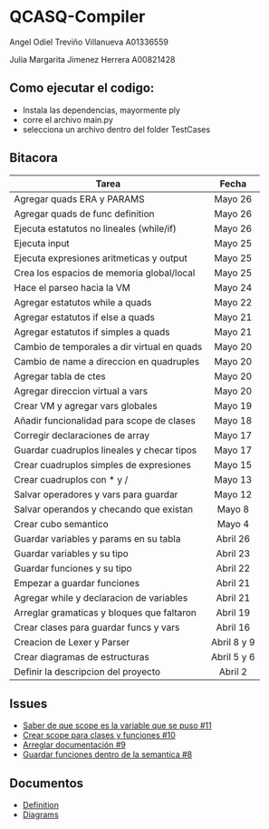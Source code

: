# QCASQ-Compiler

Angel Odiel Treviño Villanueva A01336559

Julia Margarita Jimenez Herrera A00821428

## Como ejecutar el codigo:
 - Instala las dependencias, mayormente ply
 - corre el archivo main.py
 - selecciona un archivo dentro del folder TestCases

## Bitacora
| Tarea                                      |   Fecha     |
|------------------------------------------- |:-----------:|
| Agregar quads ERA y PARAMS                 | Mayo 26     |
| Agregar quads de func definition           | Mayo 26     |
| Ejecuta estatutos no lineales (while/if)   | Mayo 26     |
| Ejecuta input                              | Mayo 25     |
| Ejecuta expresiones aritmeticas y output   | Mayo 25     |
| Crea los espacios de memoria global/local  | Mayo 25     |
| Hace el parseo hacia la VM                 | Mayo 24     |
| Agregar estatutos while a quads            | Mayo 22     |
| Agregar estatutos if else a quads          | Mayo 21     |
| Agregar estatutos if simples a quads       | Mayo 21     |    
| Cambio de temporales a dir virtual en quads| Mayo 20     |
| Cambio de name a direccion en quadruples   | Mayo 20     |
| Agregar tabla de ctes                      | Mayo 20     |
| Agregar direccion virtual a vars           | Mayo 20     |
| Crear VM y agregar vars globales           | Mayo 19     |
| Añadir funcionalidad para scope de clases  | Mayo 18     |
| Corregir declaraciones de array            | Mayo 17     |
| Guardar cuadruplos lineales y checar tipos | Mayo 17     |
| Crear cuadruplos simples de expresiones    | Mayo 15     |
| Crear cuadruplos con * y /                 | Mayo 13     |
| Salvar operadores y vars para guardar      | Mayo 12     |
| Salvar operandos y checando que existan    | Mayo 8      |
| Crear cubo semantico                       | Mayo 4      |
| Guardar variables y params en su tabla     | Abril 26    |
| Guardar variables y su tipo                | Abril 23    |
| Guardar funciones y su tipo                | Abril 22    |
| Empezar a guardar funciones                | Abril 21    |
| Agregar while y declaracion de variables   | Abril 21    |
| Arreglar gramaticas y bloques que faltaron | Abril 19    |
| Crear clases para guardar funcs y vars     | Abril 16    |
| Creacion de Lexer y Parser                 | Abril 8 y 9 |
| Crear diagramas de estructuras             | Abril 5 y 6 |
| Definir la descripcion del proyecto        | Abril 2     |

## Issues
- [Saber de que scope es la variable que se puso #11](https://github.com/angeltrevinov/QCASQ-Compiler/issues/11)
- [Crear scope para clases y funciones #10](https://github.com/angeltrevinov/QCASQ-Compiler/issues/10)
- [Arreglar documentación #9](https://github.com/angeltrevinov/QCASQ-Compiler/issues/9)
- [Guardar funciones dentro de la semantica #8](https://github.com/angeltrevinov/QCASQ-Compiler/issues/8)


## Documentos
- [Definition](https://www.notion.so/Descripci-n-del-proyecto-c1dfad14ee7949d486b7adef5adeff98)
- [Diagrams](https://lucid.app/lucidchart/invitations/accept/ceed37c7-75ad-4741-bd13-869e665169f7?viewport_loc=-11%2C-11%2C2219%2C1108%2C0_0)
